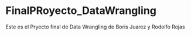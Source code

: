 # FinalPRoyecto_DataWrangling
 Este es el Pryecto final de Data Wrangling de Boris Juarez y Rodolfo Rojas

